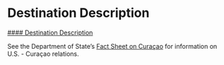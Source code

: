 # Destination Description

[#### Destination Description](javascript:void(0); "Destination Description")

See the Department of State’s [Fact Sheet on Curaçao](https://www.state.gov/u-s-relations-with-curacao/) for information on U.S. - Curaçao relations.